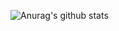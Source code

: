 

![Anurag's github stats](https://github-readme-stats.vercel.app/api?username=marjia-anee&show_icons=true&theme=radical)
